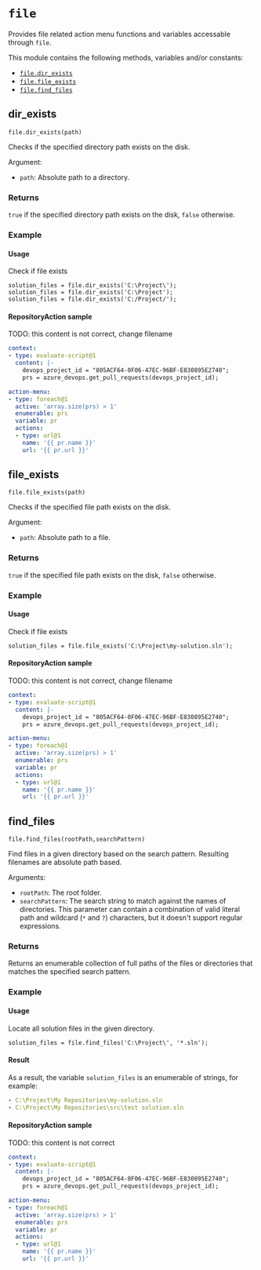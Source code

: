 # `file`

Provides file related action menu functions and variables accessable through `file`.

This module contains the following methods, variables and/or constants:

- [`file.dir_exists`](#file-dir-exists)
- [`file.file_exists`](#file-file-exists)
- [`file.find_files`](#file-find-files)

## dir_exists

`file.dir_exists(path)`

Checks if the specified directory path exists on the disk.

Argument:

- `path`: Absolute path to a directory.

### Returns

`true` if the specified directory path exists on the disk, `false` otherwise.

### Example
      
#### Usage

Check if file exists

```
solution_files = file.dir_exists('C:\Project\');
solution_files = file.dir_exists('C:\Project');
solution_files = file.dir_exists('C:/Project/');
```

#### RepositoryAction sample

TODO: this content is not correct, change filename

```yaml
context:
- type: evaluate-script@1
  content: |-
    devops_project_id = "805ACF64-0F06-47EC-96BF-E830895E2740";
    prs = azure_devops.get_pull_requests(devops_project_id);

action-menu:
- type: foreach@1
  active: 'array.size(prs) > 1'
  enumerable: prs
  variable: pr
  actions:
  - type: url@1
    name: '{{ pr.name }}'
    url: '{{ pr.url }}'
```


## file_exists

`file.file_exists(path)`

Checks if the specified file path exists on the disk.

Argument:

- `path`: Absolute path to a file.

### Returns

`true` if the specified file path exists on the disk, `false` otherwise.

### Example
      
#### Usage

Check if file exists

```
solution_files = file.file_exists('C:\Project\my-solution.sln');
```

#### RepositoryAction sample

TODO: this content is not correct, change filename

```yaml
context:
- type: evaluate-script@1
  content: |-
    devops_project_id = "805ACF64-0F06-47EC-96BF-E830895E2740";
    prs = azure_devops.get_pull_requests(devops_project_id);

action-menu:
- type: foreach@1
  active: 'array.size(prs) > 1'
  enumerable: prs
  variable: pr
  actions:
  - type: url@1
    name: '{{ pr.name }}'
    url: '{{ pr.url }}'
```


## find_files

`file.find_files(rootPath,searchPattern)`

Find files in a given directory based on the search pattern. Resulting filenames are absolute path based.

Arguments:

- `rootPath`: The root folder.
- `searchPattern`: The search string to match against the names of directories. This parameter can contain a combination of valid literal path and wildcard (`*` and `?`) characters, but it doesn't support regular expressions.

### Returns

Returns an enumerable collection of full paths of the files or directories that matches the specified search pattern.

### Example
      
#### Usage

Locate all solution files in the given directory.

```
solution_files = file.find_files('C:\Project\', '*.sln');
```

#### Result

As a result, the variable `solution_files` is an enumerable of strings, for example:

```yaml
- C:\Project\My Repositories\my-solution.sln
- C:\Project\My Repositories\src\test solution.sln
```

#### RepositoryAction sample

TODO: this content is not correct

```yaml
context:
- type: evaluate-script@1
  content: |-
    devops_project_id = "805ACF64-0F06-47EC-96BF-E830895E2740";
    prs = azure_devops.get_pull_requests(devops_project_id);

action-menu:
- type: foreach@1
  active: 'array.size(prs) > 1'
  enumerable: prs
  variable: pr
  actions:
  - type: url@1
    name: '{{ pr.name }}'
    url: '{{ pr.url }}'
```

